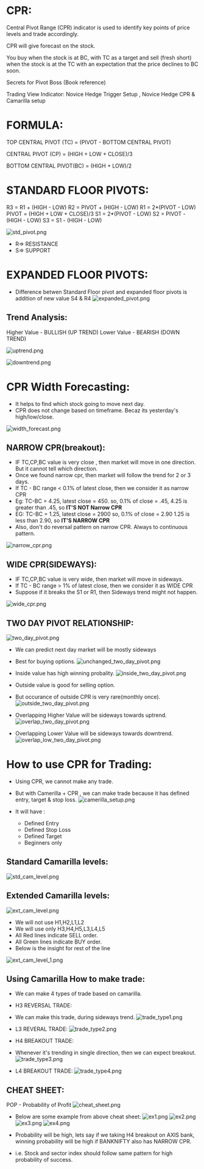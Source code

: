 
CPR:
=====
Central Pivot Range (CPR) indicator is used to identify key points of price levels and trade accordingly.

CPR will give forecast on the stock.

You buy when the stock is at BC, with TC as a target and sell (fresh short) when the stock is at the TC with an
expectation that the price declines to BC soon.

Secrets for Pivot Boss (Book reference)

Trading View Indicator: Novice Hedge Trigger Setup , Novice Hedge CPR & Camarilla setup

FORMULA:
===========

TOP CENTRAL PIVOT (TC) = (PIVOT - BOTTOM CENTRAL PIVOT)

CENTRAL PIVOT (CP) = (HIGH + LOW + CLOSE)/3

BOTTOM CENTRAL PIVOT(BC) = (HIGH + LOW)/2


STANDARD FLOOR PIVOTS:
=======================

R3 = R1 + (HIGH - LOW)
R2 = PIVOT + (HIGH - LOW)
R1 = 2*(PIVOT - LOW)
PIVOT = (HIGH + LOW + CLOSE)/3
S1 = 2*(PIVOT - LOW)
S2 = PIVOT - (HIGH - LOW)
S3 = S1 - (HIGH - LOW)

![std_pivot.png](images/std_pivot.png)

- R=> RESISTANCE
- S=> SUPPORT 

EXPANDED FLOOR PIVOTS:
=======================
- Difference betwen Standard Floor pivot and expanded floor pivots is addition of 
  new value S4 & R4
![expanded_pivot.png](images/expanded_pivot.png)


Trend Analysis:
---------------

Higher Value - BULLISH (UP TREND)
Lower  Value - BEARISH (DOWN TREND)

![uptrend.png](images/uptrend.png)

![downtrend.png](images/downtrend.png)

CPR Width Forecasting:
=======================

- It helps to find which stock going to move next day.
- CPR does not change based on timeframe. Becaz its yesterday's high/low/close.

![width_forecast.png](images/width_forecast.png)

    
NARROW CPR(breakout):
----------------------

- IF TC,CP,BC value is very close , then market will move in one direction. But it cannot tell which direction.
- Once we found narrow cpr, then market will follow the trend for 2 or 3 days.
- If TC - BC range < 0.1% of latest close, then we consider it as narrow CPR
- Eg: TC-BC = 4.25,  latest close = 450. 
     so, 0.1% of close = .45,
      4.25 is greater than .45, so **IT'S NOT Narrow CPR**
- EG: TC-BC = 1.25, latest close = 2900
     so, 0.1% of close = 2.90
     1.25  is less than 2.90, so **IT'S NARROW CPR**
- Also, don't do reversal pattern on narrow CPR. Always to continuous pattern.
      

![narrow_cpr.png](images/narrow_cpr.png)


WIDE CPR(SIDEWAYS):
--------------------

- IF TC,CP,BC value is very wide, then market will move in sideways.
- If TC - BC range > 1% of latest close, then we consider it as WIDE CPR
- Suppose if it breaks the S1 or R1, then Sideways trend might not happen.
  
![wide_cpr.png](images/wide_cpr.png)

TWO DAY PIVOT RELATIONSHIP:
--------------------------
![two_day_pivot.png](images/two_day_pivot.png)

- We can predict next day market will be mostly sideways
- Best for buying options.
![unchanged_two_day_pivot.png](images/unchanged_two_day_pivot.png)

- Inside value has high winning probality.
![inside_two_day_pivot.png](images/inside_two_day_pivot.png)

- Outside value is good for selling option.
- But occurance of outside CPR is very rare(monthly once).
![outside_two_day_pivot.png](images/outside_two_day_pivot.png)

- Overlapping Higher Value will be sideways towards uptrend.
![overlap_two_day_pivot.png](images/overlap_two_day_pivot.png)

- Overlapping Lower Value will be sideways towards downtrend.
![overlap_low_two_day_pivot.png](images/overlap_low_two_day_pivot.png)

How to use CPR for Trading:
===========================

- Using CPR, we cannot make any trade.
- But with Camerilla + CPR , we can make trade because it has 
  defined entry, target & stop loss.
  ![camerilla_setup.png](images/camerilla_setup.png)

- It will have :
   - Defined Entry
   - Defined Stop Loss 
   - Defined Target
   - Beginners only

Standard Camarilla levels:
--------------------------

![std_cam_level.png](images/std_cam_level.png)

Extended Camarilla levels:
--------------------------

![ext_cam_level.png](images/ext_cam_level.png)

 - We will not use H1,H2,L1,L2
 - We will use only H3,H4,H5,L3,L4,L5
 - All Red lines indicate SELL order.
 - All Green lines indicate BUY order.
 - Below is the insight for rest of the line

![ext_cam_level_1.png](images/ext_cam_level_1.png)

Using Camarilla How to make trade:
-----------------------------------

- We can make 4 types of trade based on camarilla.

- H3 REVERSAL TRADE:
- We can make this trade, during sideways trend.
  ![trade_type1.png](images/trade_type1.png)
- L3 REVERAL TRADE:
  ![trade_type2.png](images/trade_type2.png)
- H4 BREAKOUT TRADE:
- Whenever it's trending in single direction, then we can expect breakout.
  ![trade_type3.png](images/trade_type3.png)
- L4 BREAKOUT TRADE:
  ![trade_type4.png](images/trade_type4.png)

CHEAT SHEET:
-----------

POP - Probability of Profit
![cheat_sheet.png](images/cheat_sheet.png)

- Below are some example from above cheat sheet:
  ![ex1.png](images/ex1.png)
  ![ex2.png](images/ex2.png)
  ![ex3.png](images/ex3.png)
  ![ex4.png](images/ex4.png)

- Probability will be high, lets say if we taking H4 breakout on AXIS bank, 
  winning probability will be high if BANKNIFTY also has NARROW CPR.
- i.e. Stock and sector index should follow same pattern for high probability of success.